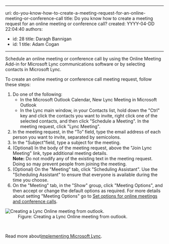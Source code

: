

---
uri: do-you-know-how-to-create-a-meeting-request-for-an-online-meeting-or-conference-call
title: Do you know how to create a meeting request for an online meeting or conference call?
created: YYYY-04-DD 22:04:40
authors:
  - id: 28
    title: Daragh Bannigan
  - id: 1
    title: Adam Cogan
---




<span class='intro'> ​Schedule an online meeting or conference call by using the Online Meeting Add-in for Microsoft Lync&#160;communications software or by selecting contacts in Microsoft Lync.  </span>

<p>To create an online meeting or conference call meeting request, follow these steps&#58; </p><ol><li>Do one of the following&#58; 
      <ul><li>In the Microsoft Outlook Calendar, New Lync Meeting in Microsoft Outlook</li><li>In the Lync main window, in your Contacts list, hold down the&#160;&quot;Ctrl&quot; key and click the contacts you want to invite, right click one of the selected contacts, and then click &quot;Schedule a Meeting&quot;. In the meeting request, click&#160;&quot;Lync Meeting&quot;.</li></ul></li><li>In the meeting request, in the “To” field, type the email address of each person you want to invite, separated by semicolons.</li><li>In the &quot;Subject&quot;field, type a subject for the meeting.</li><li>(Optional) In the body of the meeting request, above the &quot;Join Lync​ Meeting&quot; link, type additional meeting details. 
      <br><strong>Note&#58;</strong> Do not modify any of the existing text in the meeting request. Doing so may prevent people from joining the meeting.</li><li>(Optional) On the &quot;Meeting&quot; tab,&#160;click &quot;Scheduling Assistant&quot;. Use the &quot;Scheduling Assistant&quot; to ensure that everyone is available during the time you choose.</li><li>On the &quot;Meeting&quot; tab, in the &quot;Show&quot; group, click &quot;Meeting Options&quot;, and then accept or change the default options as required. For more&#160;details about setting &quot;Meeting Options&quot; go to 
      <a target="_blank" href="http&#58;//office.microsoft.com/en-us/communicator-help/set-options-for-online-meetings-and-conference-calls-HA102000107.aspx?CTT=5&amp;origin=HA101990914">Set options for online meetings and conference calls</a>.</li></ol><dl class="image"><dt> 
      <img src="/PublishingImages/lync-online-meeting.jpg" alt="Creating a Lync Online meeting from outlook." /> 
   </dt><dd>Figure&#58; Creating a Lync Online meeting from outlook.​</dd></dl>​
<p>Read more about 
   <a href="http&#58;//www.ssw.com.au/ssw/Consulting/Lync.aspx">​implementing Microsoft Lync</a>.</p>​


